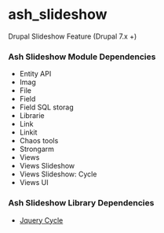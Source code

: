 ash_slideshow
=============

Drupal Slideshow Feature (Drupal 7.x +)

### Ash Slideshow Module Dependencies

* Entity API
* Imag
* File
* Field
* Field SQL storag
* Librarie
* Link
* Linkit
* Chaos tools
* Strongarm
* Views
* Views Slideshow
* Views Slideshow: Cycle
* Views UI

### Ash Slideshow Library Dependencies

* [Jquery Cycle](http://jquery.malsup.com/cycle/)
